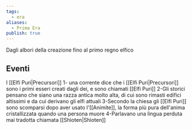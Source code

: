 ```yaml
---
tags:
  - era
aliases:
  - Prima Era
publish: true
---
```

Dagli albori della creazione fino al primo regno elfico

## Eventi
I [[Elfi Puri|Precursori]]
1- una corrente dice che i [[Elfi Puri|Precursori]] sono i primi esseri creati dagli dei, e sono chiamati [[Elfi Puri]]
2-Gli storici pensano che siano una razza antica molto alta, di cui sono rimasti edifici altissimi e da cui derivano gli elfi attuali
3-Secondo la chiesa gli [[Elfi Puri]] sono scomparsi dopo aver usato l'[[Animite]], la forma più pura dell'anima cristallizzata quando una persona muore
4-Parlavano una lingua perduta mai tradotta chiamata [[Shìoten|Shìoten]]